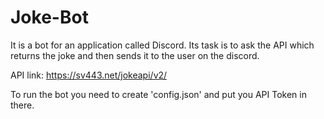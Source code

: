 # Joke-Bot
It is a bot for an application called Discord. Its task is to ask the API which returns the joke and then sends it to the user on the discord.

API link: https://sv443.net/jokeapi/v2/

To run the bot you need to create 'config.json' and put you API Token in there.
